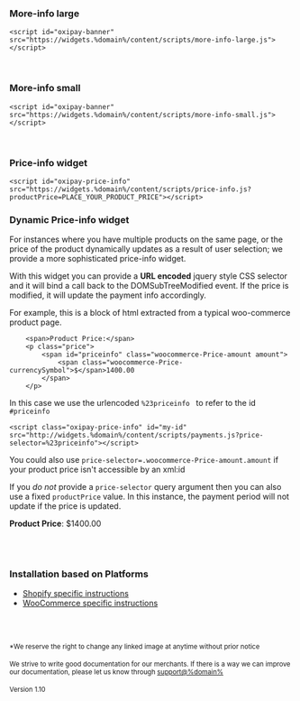 ### More-info large
<script id="moreInfoLarge" src="https://widgets.%domain%/content/scripts/more-info-large.js"></script>
```
<script id="oxipay-banner" src="https://widgets.%domain%/content/scripts/more-info-large.js"></script>
```
<br/>

### More-info small
<script id="moreInfoSmall" src="https://widgets.%domain%/content/scripts/more-info-small.js"></script>
```
<script id="oxipay-banner" src="https://widgets.%domain%/content/scripts/more-info-small.js"></script>
```
<br>

### Price-info widget
<script id="oxipay-price-info" src="https://widgets.%domain%/content/scripts/price-info.js?productPrice=0"></script>
```
<script id="oxipay-price-info" src="https://widgets.%domain%/content/scripts/price-info.js?productPrice=PLACE_YOUR_PRODUCT_PRICE"></script>
```

### Dynamic Price-info widget

For instances where you have multiple products on the same page, or the price of the product dynamically updates as a result of user selection; we provide a more sophisticated price-info widget. 

With this widget you can provide a **URL encoded** jquery style CSS selector and it will bind a call back to the DOMSubTreeModified event. If the price is modified, it will update the payment info accordingly. 

For example, this is a block of html extracted from a typical woo-commerce product page. 

```
    <span>Product Price:</span>
    <p class="price">
        <span id="priceinfo" class="woocommerce-Price-amount amount">
            <span class="woocommerce-Price-currencySymbol">$</span>1400.00
        </span>
    </p>
```

In this case we use the urlencoded ```%23priceinfo ``` to refer to the id ```#priceinfo```

```
<script class="oxipay-price-info" id="my-id" src="http://widgets.%domain%/content/scripts/payments.js?price-selector=%23priceinfo"></script>
```

You could also use ```price-selector=.woocommerce-Price-amount.amount``` if your product price isn't accessible by an xml:id 

If you *do not* provide a ```price-selector``` query argument then you can also use a fixed  ```productPrice``` value. In this instance, the payment period will not update if the price is updated.


<p class="price">
    <span><strong>Product Price</strong>:</span>
    <span id="priceinfo2" class="woocommerce-Price-amount amount">
        <span class="woocommerce-Price-currencySymbol">$</span>1400.00
    </span>
</p>
<script class="oxipay-price-info" id="my-id2" src="http://widgets.%domain%/content/scripts/payments.js?price-selector=%23priceinfo2"></script>

<br/><br/>

<div class="panel panel-primary">
  <div class="panel-heading">
    <h3 class="panel-title">Installation based on Platforms</h3>
  </div>
  <div class="panel-body">
<ul>
  <li><a href="../../price-info/shopify">Shopify specific instructions</a></li>
  <li><a href="../../price-info/woocommerce">WooCommerce specific instructions</a></li>
</ul>
  </div>
</div>

<br/><br/>

<small>*We reserve the right to change any linked image at anytime without prior notice</small>
<br/><br/>
<small>We strive to write good documentation for our merchants. If there is a way we can improve our documentation, please let us know through <a href="mailto:support@%domain%?Subject=Oxipay Documentation">support@%domain%</a></small>
<br>
<br>
<small>Version 1.10</small>
